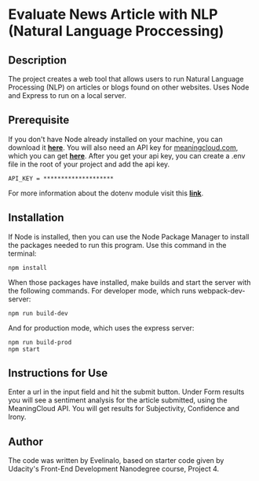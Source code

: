 # Evaluate News Article with NLP (Natural Language Proccessing)

## Description
The project creates a web tool that allows users to run Natural Language Processing (NLP) on articles or blogs found on other websites. Uses Node and Express to run on a local server.

## Prerequisite
If you don't have Node already installed on your machine, you can download it [**here**](https://nodejs.org/en/download/).
You will also need an API key for [meaningcloud.com](https://meaningcloud.com/), which you can get [**here**](https://www.meaningcloud.com/developer/sentiment-analysis). 
After you get your api key, you can create a .env file in the root of your project and add the api key.
```
API_KEY = ********************
```
For more information about the dotenv module visit this [**link**](https://www.npmjs.com/package/dotenv).

## Installation
If Node is installed, then you can use the Node Package Manager to install the packages needed to run this program. Use this command in the terminal:

```
npm install
```
When those packages have installed, make builds and start the server with the following commands.
For developer mode, which runs webpack-dev-server:
```
npm run build-dev
```
And for production mode, which uses the express server:
```
npm run build-prod
npm start
```
## Instructions for Use
Enter a url in the input field and hit the submit button.
Under Form results you will see a sentiment analysis for the article submitted, using the MeaningCloud API.
You will get results for Subjectivity, Confidence and Irony.

## Author
The code was written by EvelinaIo, based on starter code given by Udacity's Front-End Development Nanodegree course, Project 4.
